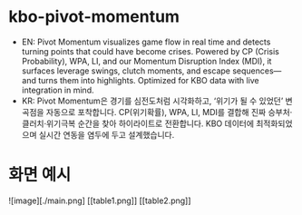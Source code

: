 # kbo-pivot-momentum
- EN: Pivot Momentum visualizes game flow in real time and detects turning points that could have become crises. Powered by CP (Crisis Probability), WPA, LI, and our Momentum Disruption Index (MDI), it surfaces leverage swings, clutch moments, and escape sequences—and turns them into highlights. Optimized for KBO data with live integration in mind.
- KR: Pivot Momentum은 경기를 심전도처럼 시각화하고, ‘위기가 될 수 있었던’ 변곡점을 자동으로 포착합니다. CP(위기확률), WPA, LI, MDI를 결합해 진짜 승부처·클러치·위기극복 순간을 찾아 하이라이트로 전환합니다. KBO 데이터에 최적화되었으며 실시간 연동을 염두에 두고 설계했습니다.

# 화면 예시
![image][./main.png]
[[table1.png]]
[[table2.png]]

